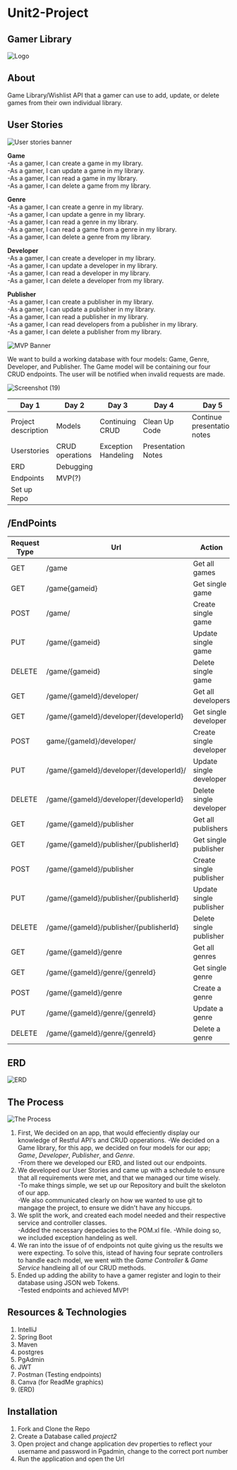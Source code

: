 # Unit2-Project

## Gamer Library
![Logo](https://user-images.githubusercontent.com/89564513/148089103-de9f071a-88a2-4a2e-88be-921b4823cfa2.png)

## About

Game Library/Wishlist API that a gamer can use to add, update, or delete games from their own individual library.

## User Stories
![User stories banner](https://user-images.githubusercontent.com/89564513/148093074-98f7b9c1-9b10-4f5f-a4d9-e65a03a82b2b.png)

**Game**<br>
  -As a gamer, I can create a game in my library.<br>
  -As a gamer, I can update a game in my library.<br>
  -As a gamer, I can read a game in my library.<br>
  -As a gamer, I can delete a game from my library.<br>

**Genre**<br>
  -As a gamer, I can create a genre in my library.<br>
  -As a gamer, I can update a genre in my library.<br>
  -As a gamer, I can read a genre in my library.<br>
  -As a gamer, I can read a game from a genre in my library.<br>
  -As a gamer, I can delete a genre from my library.<br>

**Developer**<br>
  -As a gamer, I can create a developer in my library.<br>
  -As a gamer, I can update a developer in my library.<br>
  -As a gamer, I can read a developer in my library.<br>
  -As a gamer, I can delete a developer from my library.<br>

**Publisher**<br>
  -As a gamer, I can create a publisher in my library.<br>
  -As a gamer, I can update a publisher in my library.<br>
  -As a gamer, I can read a publisher in my library.<br>
  -As a gamer, I can read developers from a publisher in my library.<br>
  -As a gamer, I can delete a publisher from my library.<br>

![MVP Banner](https://user-images.githubusercontent.com/89564513/148093144-0b0d1fb4-ac11-4f79-92fa-12e1da1d3cbe.png)<br>

We want to build a working database with four models: Game, Genre, Developer, and Publisher. The Game model will be containing our four CRUD endpoints. The user will be notified when invalid requests are made.

![Screenshot (19)](https://user-images.githubusercontent.com/89564513/148093922-3091cfc8-b01c-4122-9ef1-4cadbfea3f3a.png)

| Day 1 | Day 2 | Day 3 | Day 4 | Day 5 |
|-------|-------|-------|-------|-------|
| Project description| Models| Continuing CRUD| Clean Up Code| Continue presentation notes
 Userstories| CRUD operations| Exception Handeling| Presentation Notes
 ERD |Debugging| 
 Endpoints| MVP(?)|
 Set up Repo|
 
## /EndPoints

| Request Type | Url  | Action | Request Header | Access | Request Body|
|--------------|------|--------|----------------|--------|-------------|
|GET | /game|Get all games|None|Public| |
|GET| /game{gameid}|Get single game|None|Public| |
|POST| /game/|Create single game|None|Public| | 
|PUT| /game/{gameid}|Update single game|None|Public||
|DELETE| /game/{gameid}| Delete single game|None|Public||
|GET| /game/{gameId}/developer/|Get all developers|None|Public||
|GET| /game/{gameId}/developer/{developerId}|Get single developer|None|Public||
|POST| game/{gameId}/developer/|Create single developer|None|Public||
|PUT| /game/{gameId}/developer/{developerId}/|Update single developer|None|Public||
|DELETE| /game/{gameId}/developer/{developerId}|Delete single developer|None|Public||
|GET| /game/{gameId}/publisher|Get all publishers|None|Public||
|GET| /game/{gameId}/publisher/{publisherId}|Get single publisher|None|Public||
|POST| /game/{gameId}/publisher|Create single publisher|None|Public||
|PUT| /game/{gameId}/publisher/{publisherId}|Update single publisher|None|Public||
|DELETE| /game/{gameId}/publisher/{publisherId}|Delete single publisher|None|Public||
|GET| /game/{gameId}/genre|Get all genres|None|Public||
|GET| /game/{gameId}/genre/{genreId}|Get single genre|None|Public||
|POST| /game/{gameId}/genre|Create a genre|None|Public||
|PUT| /game/{gameId}/genre/{genreId}|Update a genre|None|Public||
|DELETE| /game/{gameId}/genre/{genreId}|Delete a genre|None|Public||

## ERD
![ERD](https://user-images.githubusercontent.com/89564513/148717801-a844bacf-f929-4000-b1b7-7c959173c417.jpeg)


## The Process
![The Process](https://user-images.githubusercontent.com/89564513/148101651-29730772-c08e-40aa-b7ac-b798a3ff510b.png)

1. First, We decided on an app, that would effeciently display our knowledge of Restful API's and CRUD opperations.
  -We decided on a Game library, for this app, we decided on four models for our app; *Game*, *Developer*, *Publisher*, and *Genre*.<br>
  -From there we developed our ERD, and listed out our endpoints. <br>
2. We developed our User Stories and came up with a schedule to ensure that all requirements were met, and that we managed our time wisely.<br>
  -To make things simple, we set up our Repository and built the skeloton of our app.<br>
  -We also communicated clearly on how we wanted to use git to mangage the project, to ensure we didn't have any hiccups.<br>
3. We split the work, and created each model needed and their respective service and controller classes.<br>
  -Added the necessary depedacies to the POM.xl file.
  -While doing so, we included exception handeling as well.<br>
4. We ran into the issue of of endpoints not quite giving us the results we were expecting. To solve this, istead of having four seprate controllers to handle each model, we went with the *Game Controller* & *Game Service* handleing all of our CRUD methods.
5. Ended up adding the ability to have a gamer register and login to their database using JSON web Tokens. <br>
  -Tested endpoints and achieved MVP! <br>
  
  
## Resources & Technologies

1. IntelliJ 
2. Spring Boot
3. Maven
4. postgres
5. PgAdmin
6. JWT
7. Postman (Testing endpoints)
8. Canva (for ReadMe graphics)
9. (ERD)

## Installation 

1. Fork and Clone the Repo
2. Create a Database called *project2*
3. Open project and change application dev properties to reflect your username and password in Pgadmin, change to the correct port number
4. Run the application and open the Url

